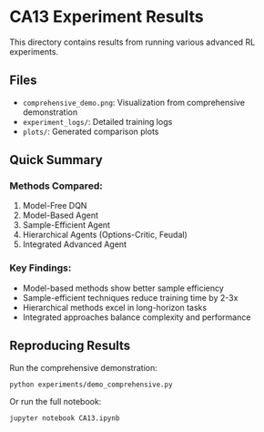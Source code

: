 # CA13 Experiment Results

This directory contains results from running various advanced RL experiments.

## Files

- `comprehensive_demo.png`: Visualization from comprehensive demonstration
- `experiment_logs/`: Detailed training logs
- `plots/`: Generated comparison plots

## Quick Summary

### Methods Compared:
1. Model-Free DQN
2. Model-Based Agent
3. Sample-Efficient Agent
4. Hierarchical Agents (Options-Critic, Feudal)
5. Integrated Advanced Agent

### Key Findings:
- Model-based methods show better sample efficiency
- Sample-efficient techniques reduce training time by 2-3x
- Hierarchical methods excel in long-horizon tasks
- Integrated approaches balance complexity and performance

## Reproducing Results

Run the comprehensive demonstration:
```bash
python experiments/demo_comprehensive.py
```

Or run the full notebook:
```bash
jupyter notebook CA13.ipynb
```
